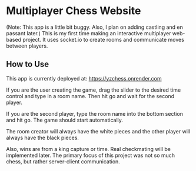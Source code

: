 # Multiplayer Chess Website

(Note: This app is a little bit buggy. Also, I plan on adding castling and en passant later.)
This is my first time making an interactive multiplayer web-based project.
It uses socket.io to create rooms and communicate moves between players. 

## How to Use

This app is currently deployed at: https://yzchess.onrender.com

If you are the user creating the game, drag the slider to the desired time control and 
type in a room name. Then hit go and wait for the second player.

If you are the second player, type the room name into the bottom section and hit go.
The game should start automatically.

The room creator will always have the white pieces and the other player will always have the black pieces.

Also, wins are from a king capture or time. Real checkmating will be implemented later. 
The primary focus of this project was not so much chess, but rather server-client communication.